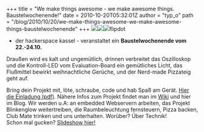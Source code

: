 +++
title = "We make things awesome - we make awesome things. Baustelwochenende!"
date = 2010-10-20T05:32:01Z
author = "typ_o"
path = "/blog/2010/10/20/we-make-things-awesome-we-make-awesome-things-baustelwochenende"
+++
[![](https://flipdot.org/blog/uploads/0230.serendipityThumb.jpg)](https://flipdot.org/blog/uploads/0230.jpg)[![](https://flipdot.org/blog/uploads/0255.serendipityThumb.jpg)](https://flipdot.org/blog/uploads/0255.jpg)[![](https://flipdot.org/blog/uploads/0020.serendipityThumb.jpg)](https://flipdot.org/blog/uploads/0020.jpg)flipdot
- der hackerspace kassel - veranstaltet ein **Baustelwochenende vom
22.-24.10.**

Draußen wird es kalt und ungemütlich, drinnen verbreitet das Oszilloskop
und die Kontroll-LED vom Evaluation-Board ein gemütliches Licht, das
Flußmittel bewirkt weihnachtliche Gerüche, und der Nerd-made Pizzateig
geht auf.

Bring dein Projekt mit, löte, schraube, code und hab Spaß am Gerät.
[Hier die Einladung
(pdf)](https://flipdot.org/wiki/images/6/64/2010_10_22_Bausteln2.pdf).
Nähere Infos zum Projekt findet man im
[Wiki](https://web.archive.org/web/20120105031721/http://flipdot.org/wiki/index.php?title=Hallo!) und hier im Blog.
Wir werden u.A: an embedded Webservern arbeiten, das Projekt Blinkenglow
weitertreiben, die Raumbeleuchtung fernsteuern, Pizza backen, Club Mate
trinken und uns unterhalten. Worüber? Über Technik\!  
Schon mal gucken? [Slideshow
hier\!](https://flipdot.org/blog/uploads/slideshows/offtuer2010-06/)
